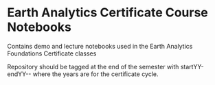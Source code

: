 # Earth Analytics Certificate Course Notebooks
Contains demo and lecture notebooks used in the Earth Analytics Foundations Certificate classes

Repository should be tagged at the end of the semester with startYY-endYY-<course number>-<course name> where the years are for the certificate cycle.

